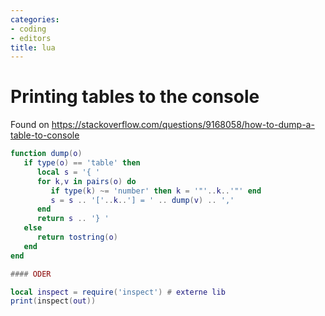 ```yaml
---
categories:
- coding
- editors 
title: lua
---
```


# Printing tables to the console 

Found on
<https://stackoverflow.com/questions/9168058/how-to-dump-a-table-to-console>

``` lua
function dump(o)
   if type(o) == 'table' then
      local s = '{ '
      for k,v in pairs(o) do
         if type(k) ~= 'number' then k = '"'..k..'"' end
         s = s .. '['..k..'] = ' .. dump(v) .. ','
      end
      return s .. '} '
   else
      return tostring(o)
   end
end

#### ODER

local inspect = require('inspect') # externe lib
print(inspect(out))

```
